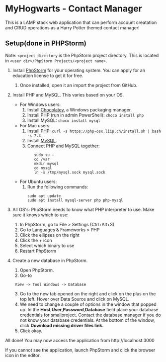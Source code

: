 # MyHogwarts - Contact Manager

This is a LAMP stack web application that can perform account creatation and CRUD operations as a Harry Potter themed contact manager!

## Setup(done in PHPStorm)
Note: `<project directory` is the PhpStorm project directory. This is located in `<user dir>/PhpStorm Projects/<project name>`.
1. Install [PhpStorm](https://www.jetbrains.com/phpstorm/) for your operating system. You can apply for an education license to get it for free.
    1. Once installed, open it an import the project from GitHub.
2. Install PHP and MySQL. This varies based on your OS.
    + For Windows users:
        1. Install [Chocolatey](https://chocolatey.org/install), a Windows packaging manager.
        2. Install PHP (run in admin PowerShell): `choco install php`
        3. Install MySQL: `choco install mysql`
    + For Mac users:
        1. Install PHP: `curl -s https://php-osx.liip.ch/install.sh | bash -s 7.3`
        2. Install [MySQL](http://dev.mysql.com/downloads/mysql/).
        3. Connect PHP and MySQL together:
            ```shell script
               sudo su -
               cd /var
               mkdir mysql
               cd mysql
               ln -s /tmp/mysql.sock mysql.sock
            ```
    + For Ubuntu users:
        1. Run the following commands:
            ```shell script
            sudo apt update
            sudo apt install mysql-server php php-mysql
            ```
           
3. All OS's: PhpStorm needs to know what PHP interpreter to use. Make sure it knows which to use:
    1. In PhpStorm, go to File > Settings (Ctrl+Alt+S)
    2. Go to Languages & Frameworks > PHP
    3. Click the ellipses on the right
    4. Click the + icon
    5. Select which binary to use
    6. Restart PhpStorm
        
4. Create a new database in PhpStorm.
	1. Open PhpStorm.
	2. Go-to
	```
	 View -> Tool Windows -> Database
	```
	3. Go to the new tab opened on the right and click on the plus on the top left. Hover over Data Source and click on MySQL.
	4. We need to change a couple of options in the window that popped up.
	In the **Host**,**User**,**Password**,**Database** field place your database credentials for smallproject.
	Contact the database manager if you do not know your database credentials.
	At the bottom of the window, click **Download missing driver files link.**
    5. Click okay.

        
All done! You may now access the application from http://localhost:3000

If you cannot see the application, launch PhpStorm and click the browser icon in the editor.
